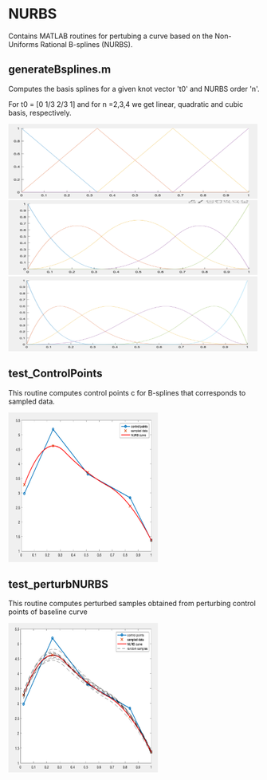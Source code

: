 # NURBS
Contains MATLAB routines for pertubing a curve based on the Non-Uniforms Rational B-splines (NURBS).

## generateBsplines.m 
Computes the basis splines for a given knot vector 't0' and NURBS order 'n'.

For t0 = [0 1/3 2/3 1] and for n =2,3,4 we get linear, quadratic and cubic basis, respectively.

<img src="./image/linear.png" width="500" height="150">
<img src="./image/quadratic.png" width="500" height="150">
<img src="./image/cubic.png" width="500" height="150">

## test_ControlPoints

This routine computes control points c for B-splines that corresponds to sampled data.

<img src="./image/controlPoints.png" width="300" height="300">

## test_perturbNURBS

This routine computes perturbed samples obtained from perturbing control points of baseline curve

<img src="./image/purturbedCurves.png" width="300" height="300">
